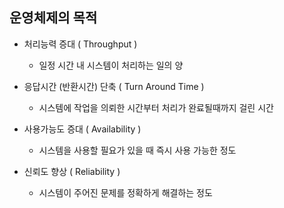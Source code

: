 ## 운영체제의 목적
- 처리능력 증대 ( Throughput )
    - 일정 시간 내 시스템이 처리하는 일의 양
      
- 응답시간 (반환시간) 단축 ( Turn Around Time )
    - 시스템에 작업을 의뢰한 시간부터 처리가 완료될때까지 걸린 시간
      
- 사용가능도 증대 ( Availability )
    - 시스템을 사용할 필요가 있을 때 즉시 사용 가능한 정도
      
- 신뢰도 향상 ( Reliability )
    - 시스템이 주어진 문제를 정확하게 해결하는 정도
